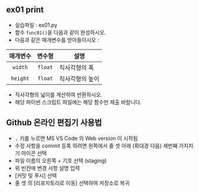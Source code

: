 ## ex01 print

* 실습파일 : ex01.py
* 함수 `func01()`을 다음과 같이 완성하시오.
* 다음과 같은 매개변수를 받아들이시오 :

매개변수 | 변수형 | 설명
:-----:|:-----:|-----
`width` | `float` | 직사각형의 폭
`height` | `float` | 직사각형의 높이

* 직사각형의 넓이를 계산하여 반환하시오.
* 해당 파이썬 스크립트 파일에는 해당 함수만 제출 바랍니다.

## Github 온라인 편집기 사용법
* <kbd>.</kbd> 키를 누르면 MS VS Code 의 Web version 이 시작됨
* 수정 사항을 commit 등록 하려면 왼쪽에서 줄 셋 아래 (확대경 다음) 세번째 가지치기 아이콘 선택
* 파일 이름의 오른쪽 + 기호 선택 (staging)
* 위 빈칸에 변경 사항 설명 입력
* [커밋 및 푸시] 선택
* 줄 셋 의 [리포지토리로 이동] 선택하여 저장소로 복귀
